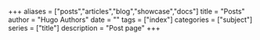 +++
aliases = ["posts","articles","blog","showcase","docs"]
title = "Posts"
author = "Hugo Authors"
date = ""
tags = ["index"]
categories = ["subject"]
series = ["title"]
description = "Post page"
+++